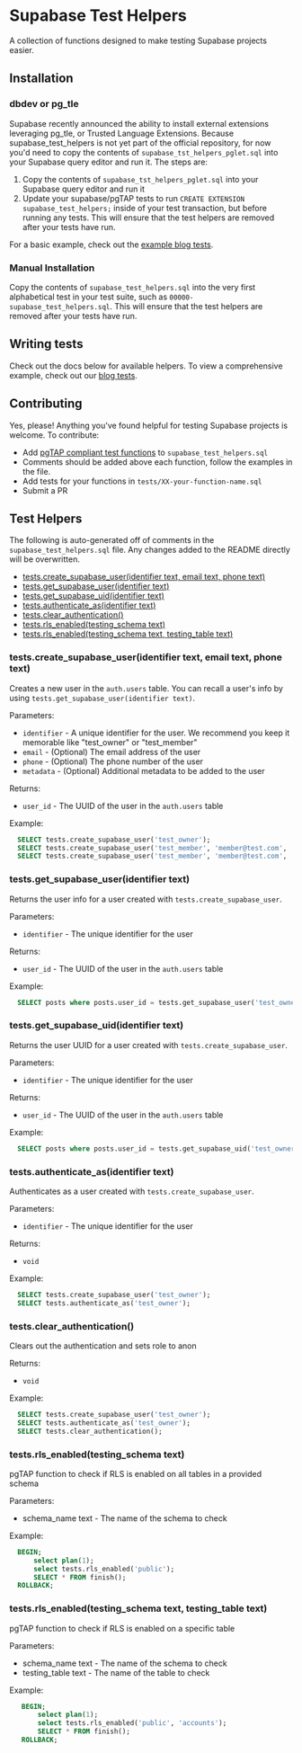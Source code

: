 # Supabase Test Helpers
A collection of functions designed to make testing Supabase projects easier.

## Installation

### dbdev or pg_tle
Supabase recently announced the ability to install external extensions leveraging pg_tle, or Trusted Language Extensions.  Because supabase_test_helpers is not yet part of the official repository, for now you'd need to copy the contents of `supabase_tst_helpers_pglet.sql` into your Supabase query editor and run it.  The steps are:

1. Copy the contents of `supabase_tst_helpers_pglet.sql` into your Supabase query editor and run it
2. Update your supabase/pgTAP tests to run `CREATE EXTENSION supabase_test_helpers;` inside of your test transaction, but before running any tests.  This will ensure that the test helpers are removed after your tests have run.

For a basic example, check out the [example blog tests](tests/04-blog-example.sql).

### Manual Installation
Copy the contents of `supabase_test_helpers.sql` into the very first alphabetical test in your test suite, such as `00000-supabase_test_helpers.sql`. This will ensure that the test helpers are removed after your tests have run.

## Writing tests
Check out the docs below for available helpers. To view a comprehensive example, check out our [blog tests](tests/04-blog-example.sql).

## Contributing
Yes, please! Anything you've found helpful for testing Supabase projects is welcome. To contribute:

* Add [pgTAP compliant test functions](https://pgtap.org/documentation.html#composeyourself) to `supabase_test_helpers.sql`
* Comments should be added above each function, follow the examples in the file.
* Add tests for your functions in `tests/XX-your-function-name.sql`
* Submit a PR

## Test Helpers
The following is auto-generated off of comments in the `supabase_test_helpers.sql` file. Any changes added to the README directly will be overwritten.

<!-- START doctoc generated TOC please keep comment here to allow auto update -->
<!-- DON'T EDIT THIS SECTION, INSTEAD RE-RUN doctoc TO UPDATE -->

- [tests.create_supabase_user(identifier text, email text, phone text)](#testscreate_supabase_useridentifier-text-email-text-phone-text)
- [tests.get_supabase_user(identifier text)](#testsget_supabase_useridentifier-text)
- [tests.get_supabase_uid(identifier text)](#testsget_supabase_uididentifier-text)
- [tests.authenticate_as(identifier text)](#testsauthenticate_asidentifier-text)
- [tests.clear_authentication()](#testsclear_authentication)
- [tests.rls_enabled(testing_schema text)](#testsrls_enabledtesting_schema-text)
- [tests.rls_enabled(testing_schema text, testing_table text)](#testsrls_enabledtesting_schema-text-testing_table-text)

<!-- END doctoc generated TOC please keep comment here to allow auto update -->

<!-- include: supabase_test_helpers.sql -->

### tests.create_supabase_user(identifier text, email text, phone text)

Creates a new user in the `auth.users` table.
You can recall a user's info by using `tests.get_supabase_user(identifier text)`.

Parameters:
- `identifier` - A unique identifier for the user. We recommend you keep it memorable like "test_owner" or "test_member"
- `email` - (Optional) The email address of the user
- `phone` - (Optional) The phone number of the user
- `metadata` - (Optional) Additional metadata to be added to the user

Returns:
- `user_id` - The UUID of the user in the `auth.users` table

Example:
```sql
  SELECT tests.create_supabase_user('test_owner');
  SELECT tests.create_supabase_user('test_member', 'member@test.com', '555-555-5555');
  SELECT tests.create_supabase_user('test_member', 'member@test.com', '555-555-5555', '{"key": "value"}'::jsonb);
```

### tests.get_supabase_user(identifier text)

Returns the user info for a user created with `tests.create_supabase_user`.

Parameters:
- `identifier` - The unique identifier for the user

Returns:
- `user_id` - The UUID of the user in the `auth.users` table

Example:
```sql
  SELECT posts where posts.user_id = tests.get_supabase_user('test_owner') -> 'id';
```

### tests.get_supabase_uid(identifier text)

Returns the user UUID for a user created with `tests.create_supabase_user`.

Parameters:
- `identifier` - The unique identifier for the user

Returns:
- `user_id` - The UUID of the user in the `auth.users` table

Example:
```sql
  SELECT posts where posts.user_id = tests.get_supabase_uid('test_owner') -> 'id';
```

### tests.authenticate_as(identifier text)
  Authenticates as a user created with `tests.create_supabase_user`.

Parameters:
- `identifier` - The unique identifier for the user

Returns:
- `void`

Example:
```sql
  SELECT tests.create_supabase_user('test_owner');
  SELECT tests.authenticate_as('test_owner');
```

### tests.clear_authentication()
  Clears out the authentication and sets role to anon

Returns:
- `void`

Example:
```sql
  SELECT tests.create_supabase_user('test_owner');
  SELECT tests.authenticate_as('test_owner');
  SELECT tests.clear_authentication();
```

### tests.rls_enabled(testing_schema text)
pgTAP function to check if RLS is enabled on all tables in a provided schema

Parameters:
- schema_name text - The name of the schema to check

Example:
```sql
  BEGIN;
      select plan(1);
      select tests.rls_enabled('public');
      SELECT * FROM finish();
  ROLLBACK;
```

### tests.rls_enabled(testing_schema text, testing_table text)
pgTAP function to check if RLS is enabled on a specific table

Parameters:
- schema_name text - The name of the schema to check
- testing_table text - The name of the table to check

Example:
```sql
   BEGIN;
       select plan(1);
       select tests.rls_enabled('public', 'accounts');
       SELECT * FROM finish();
   ROLLBACK;
```

<!-- /include: supabase_test_helpers.sql -->
